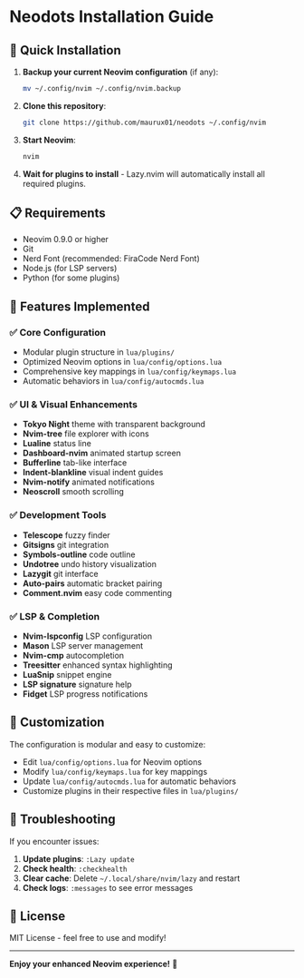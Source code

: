 # Neodots Installation Guide

## 🚀 Quick Installation

1. **Backup your current Neovim configuration** (if any):
   ```bash
   mv ~/.config/nvim ~/.config/nvim.backup
   ```

2. **Clone this repository**:
   ```bash
   git clone https://github.com/maurux01/neodots ~/.config/nvim
   ```

3. **Start Neovim**:
   ```bash
   nvim
   ```

4. **Wait for plugins to install** - Lazy.nvim will automatically install all required plugins.

## 📋 Requirements

- Neovim 0.9.0 or higher
- Git
- Nerd Font (recommended: FiraCode Nerd Font)
- Node.js (for LSP servers)
- Python (for some plugins)

## 🎯 Features Implemented

### ✅ Core Configuration
- Modular plugin structure in `lua/plugins/`
- Optimized Neovim options in `lua/config/options.lua`
- Comprehensive key mappings in `lua/config/keymaps.lua`
- Automatic behaviors in `lua/config/autocmds.lua`

### ✅ UI & Visual Enhancements
- **Tokyo Night** theme with transparent background
- **Nvim-tree** file explorer with icons
- **Lualine** status line
- **Dashboard-nvim** animated startup screen
- **Bufferline** tab-like interface
- **Indent-blankline** visual indent guides
- **Nvim-notify** animated notifications
- **Neoscroll** smooth scrolling

### ✅ Development Tools
- **Telescope** fuzzy finder
- **Gitsigns** git integration
- **Symbols-outline** code outline
- **Undotree** undo history visualization
- **Lazygit** git interface
- **Auto-pairs** automatic bracket pairing
- **Comment.nvim** easy code commenting

### ✅ LSP & Completion
- **Nvim-lspconfig** LSP configuration
- **Mason** LSP server management
- **Nvim-cmp** autocompletion
- **Treesitter** enhanced syntax highlighting
- **LuaSnip** snippet engine
- **LSP signature** signature help
- **Fidget** LSP progress notifications

## 🔧 Customization

The configuration is modular and easy to customize:

- Edit `lua/config/options.lua` for Neovim options
- Modify `lua/config/keymaps.lua` for key mappings
- Update `lua/config/autocmds.lua` for automatic behaviors
- Customize plugins in their respective files in `lua/plugins/`

## 🐛 Troubleshooting

If you encounter issues:

1. **Update plugins**: `:Lazy update`
2. **Check health**: `:checkhealth`
3. **Clear cache**: Delete `~/.local/share/nvim/lazy` and restart
4. **Check logs**: `:messages` to see error messages

## 📝 License

MIT License - feel free to use and modify!

---

**Enjoy your enhanced Neovim experience!** 🎉
